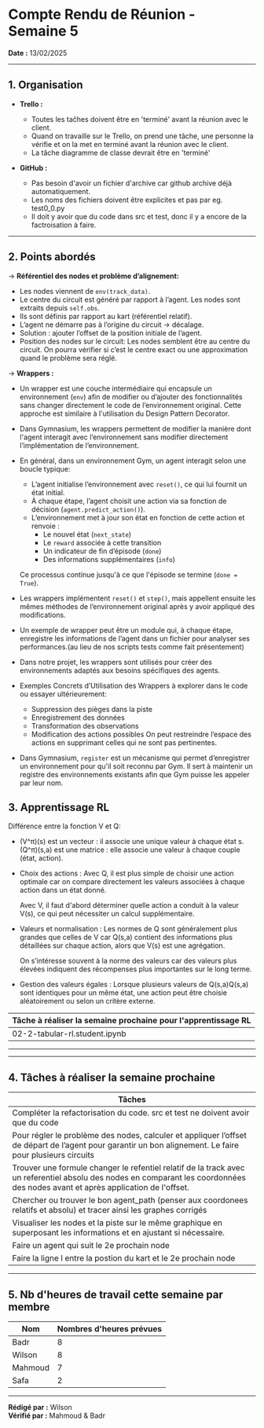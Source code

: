 # Compte Rendu de Réunion - Semaine 5

**Date :** 13/02/2025  

---

## 1. Organisation
- **Trello :** 
    - Toutes les taĉhes doivent être en 'terminé' avant la réunion avec le client.
    - Quand on travaille sur le Trello, on prend une tâche, une personne la vérifie et on la met en terminé avant la réunion avec le client.
    - La tâche diagramme de classe devrait être en 'terminé'
    
- **GitHub :** 
    - Pas besoin d'avoir un fichier d'archive car github archive déjà automatiquement.
    - Les noms des fichiers doivent être explicites et pas par eg. test0_0.py
    - Il doit y avoir que du code dans src et test, donc il y a encore de la factroisation à faire.


---

## 2. Points abordés
-> **Référentiel des nodes et problème d’alignement:**  
- Les nodes viennent de `env(track_data)`.
- Le centre du circuit est généré par rapport à l’agent. Les nodes sont extraits depuis `self.obs`.
- Ils sont définis par rapport au kart (référentiel relatif).
- L’agent ne démarre pas à l’origine du circuit → décalage.
- Solution : ajouter l’offset de la position initiale de l’agent.
- Position des nodes sur le circuit: Les nodes semblent être au centre du circuit. On pourra vérifier si c’est le centre exact ou une approximation quand le problème sera réglé.
    

 
-> **Wrappers :**  

- Un wrapper est une couche intermédiaire qui encapsule un environnement (`env`) afin de modifier ou d’ajouter des fonctionnalités sans changer directement le code de l’environnement original. Cette approche est similaire à l'utilisation du Design Pattern Decorator.

- Dans Gymnasium, les wrappers permettent de modifier la manière dont l'agent interagit avec l’environnement sans modifier directement l’implémentation de l’environnement. 

- En général, dans un environnement Gym, un agent interagit selon une boucle typique:
    - L’agent initialise l’environnement avec `reset()`, ce qui lui fournit un état initial.
    - À chaque étape, l’agent choisit une action via sa fonction de décision (`agent.predict_action()`).
    - L’environnement met à jour son état en fonction de cette action et renvoie :
        - Le nouvel état (`next_state`)
        - Le `reward` associée à cette transition
        - Un indicateur de fin d’épisode (`done`)
        - Des informations supplémentaires (`info`)
        
    Ce processus continue jusqu'à ce que l'épisode se termine (`done = True`).


- Les wrappers implémentent `reset()` et `step()`, mais appellent ensuite les mêmes méthodes de l’environnement original après y avoir appliqué des modifications.

- Un exemple de wrapper peut être un module qui, à chaque étape, enregistre les informations de l’agent dans un fichier pour analyser ses performances.(au lieu de nos scripts tests comme fait présentement)

- Dans notre projet, les wrappers sont utilisés pour créer des environnements adaptés aux besoins spécifiques des agents. 

- Exemples Concrets d’Utilisation des Wrappers à explorer dans le code ou essayer ultérieurement:
    - Suppression des pièges dans la piste
    - Enregistrement des données
    - Transformation des observations
    - Modification des actions possibles
        On peut restreindre l’espace des actions en supprimant celles qui ne sont pas pertinentes.

- Dans Gymnasium, `register` est un mécanisme qui permet d’enregistrer un environnement pour qu'il soit reconnu par Gym. Il sert à maintenir un registre des environnements existants afin que Gym puisse les appeler par leur nom.


## 3. Apprentissage RL
Différence entre la fonction V et Q:
- (V^π)(s) est un vecteur : il associe une unique valeur à chaque état s.
(Q^π)(s,a) est une matrice : elle associe une valeur à chaque couple (état, action).

- Choix des actions :
    Avec Q, il est plus simple de choisir une action optimale car on compare directement les valeurs associées à chaque action dans un état donné.
    
    Avec V, il faut d'abord déterminer quelle action a conduit à la valeur V(s), ce qui peut nécessiter un calcul supplémentaire.

- Valeurs et normalisation :
    Les normes de Q sont généralement plus grandes que celles de V car Q(s,a) contient des informations plus détaillées sur chaque action, alors que V(s) est une agrégation.
    
    On s’intéresse souvent à la norme des valeurs car des valeurs plus élevées indiquent des récompenses plus importantes sur le long terme.

- Gestion des valeurs égales :
    Lorsque plusieurs valeurs de Q(s,a)Q(s,a) sont identiques pour un même état, une action peut être choisie aléatoirement ou selon un critère externe.



| Tâche à réaliser la semaine prochaine pour l'apprentissage RL  | 
|---------|
| 02-2-tabular-rl.student.ipynb  |

---


---

## 4. Tâches à réaliser la semaine prochaine

| Tâches  | 
|---------|
| Compléter la refactorisation du code. src et test ne doivent avoir que du code  |
| Pour régler le problème des nodes, calculer et appliquer l’offset de départ de l’agent pour garantir un bon alignement. Le faire pour plusieurs circuits |
| Trouver une formule changer le refentiel relatif de la track avec un referentiel absolu des nodes en comparant les coordonnées des nodes avant et après application de l'offset.  |
| Chercher ou trouver le bon agent_path (penser aux coordonees relatifs et absolu) et tracer ainsi les graphes corrigés  |
| Visualiser les nodes et la piste sur le même graphique en superposant les informations et en ajustant si nécessaire.   |
| Faire un agent qui suit le 2e prochain node  |
| Faire la ligne l entre la postion du kart et le 2e prochain node   | 

---

## 5. Nb d'heures de travail cette semaine par membre


|  Nom   |  Nombres d'heures prévues   |
|-----|-----|
| Badr  | 8  |
| Wilson  | 8  |
| Mahmoud  | 7 |
| Safa  | 2 |

---

**Rédigé par :** Wilson  
**Vérifié par :** Mahmoud & Badr  
